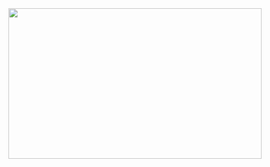 <img src="https://github.com/adam-telmat/adam-telmat/blob/main/banni%C3%A8re.png" style="width: 100%; height: 300px;" />


